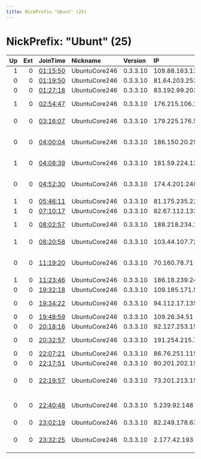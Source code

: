 ```yaml
---
title: NickPrefix "Ubunt" (25)
---
```


# NickPrefix: "Ubunt" (25)

|   Up |   Ext | JoinTime                                                                                            | Nickname      | Version   | IP              | AS                                 | CC   |   ORp |   Dirp | OS    | Contact   |   eFamMembers |
|-----:|------:|:----------------------------------------------------------------------------------------------------|:--------------|:----------|:----------------|:-----------------------------------|:-----|------:|-------:|:------|:----------|--------------:|
|    1 |     0 | [01:15:50](https://metrics.torproject.org/rs.html#details/A74CEB5F012CADC753B69D778DE68B1DA4CA7515) | UbuntuCore246 | 0.3.3.10  | 109.88.163.133  | Brutele SC                         | be   | 38567 |      0 | Linux | None      |             1 |
|    0 |     0 | [01:19:50](https://metrics.torproject.org/rs.html#details/4807B52B84F02740BD3CEDA42E36CAD467F3ED8F) | UbuntuCore246 | 0.3.3.10  | 81.64.203.253   | SFR SA                             | fr   | 41179 |      0 | Linux | None      |             1 |
|    0 |     0 | [01:27:18](https://metrics.torproject.org/rs.html#details/8A92D7CE6B5D8795B1A70CBC2670A321A7ACF9DA) | UbuntuCore246 | 0.3.3.10  | 83.192.99.203   | Orange                             | fr   | 40745 |      0 | Linux | None      |             1 |
|    1 |     0 | [02:54:47](https://metrics.torproject.org/rs.html#details/F318B2D8979E79D7D704F0AFA1C2C4E5DDA4AAF4) | UbuntuCore246 | 0.3.3.10  | 176.215.106.155 | JSC ER-Telecom Holding             | ru   | 32809 |      0 | Linux | None      |             1 |
|    0 |     0 | [03:16:07](https://metrics.torproject.org/rs.html#details/08AAB799259862C3BE002ADF571D97402187AE89) | UbuntuCore246 | 0.3.3.10  | 179.225.176.5   | TELEFu00D4NICA BRASIL S.A          | br   | 38705 |      0 | Linux | None      |             1 |
|    0 |     0 | [04:00:04](https://metrics.torproject.org/rs.html#details/E22EFB58AE7A1EC215892894D9F0590D1C639E65) | UbuntuCore246 | 0.3.3.10  | 186.150.20.250  | ALTICE DOMINICANA S.A.             | do   | 42033 |      0 | Linux | None      |             1 |
|    1 |     0 | [04:08:39](https://metrics.torproject.org/rs.html#details/475C27D1FD209CE11FC36E13529F365D5A04788D) | UbuntuCore246 | 0.3.3.10  | 181.59.224.133  | Telmex Colombia S.A.               | co   | 44045 |      0 | Linux | None      |             1 |
|    0 |     0 | [04:52:30](https://metrics.torproject.org/rs.html#details/55475F6D613C8FBDFDC01BCF307308BEBE97FB34) | UbuntuCore246 | 0.3.3.10  | 174.4.201.248   | Shaw Communications Inc.           | ca   | 37821 |      0 | Linux | None      |             1 |
|    1 |     0 | [05:46:11](https://metrics.torproject.org/rs.html#details/BD02D096C8AE1C50C7E8143D58FAE4F066F01449) | UbuntuCore246 | 0.3.3.10  | 81.175.235.225  | DNA Oyj                            | fi   | 46217 |      0 | Linux | None      |             1 |
|    1 |     0 | [07:10:17](https://metrics.torproject.org/rs.html#details/50B21B898C82E9BB8146728232AE8EA6EDBD32BA) | UbuntuCore246 | 0.3.3.10  | 82.67.112.133   | Free SAS                           | fr   | 39531 |      0 | Linux | None      |             1 |
|    1 |     0 | [08:02:57](https://metrics.torproject.org/rs.html#details/0B66911BF53B7C0F2D705E73E3DAEB535215A0B5) | UbuntuCore246 | 0.3.3.10  | 188.218.234.100 | Vodafone Italia S.p.A.             | it   | 40669 |      0 | Linux | None      |             1 |
|    1 |     0 | [08:20:58](https://metrics.torproject.org/rs.html#details/8C3F21EB350AD8ABFBBA9CBE175746C19E960E4D) | UbuntuCore246 | 0.3.3.10  | 103.44.107.72   | Glance Internet Pvt. Ltd.          | in   | 42591 |      0 | Linux | None      |             1 |
|    0 |     0 | [11:19:20](https://metrics.torproject.org/rs.html#details/4230F7F910FB53078676A71BD6602E2C54869B1D) | UbuntuCore246 | 0.3.3.10  | 70.160.78.71    | Cox Communications Inc.            | us   | 39941 |      0 | Linux | None      |             1 |
|    1 |     0 | [11:23:46](https://metrics.torproject.org/rs.html#details/CBBE5BD2C167C8E2DFF695AB3E76131636F5186D) | UbuntuCore246 | 0.3.3.10  | 186.18.239.246  | Telecentro S.A.                    | ar   | 33297 |      0 | Linux | None      |             1 |
|    0 |     0 | [19:32:18](https://metrics.torproject.org/rs.html#details/323104E5CF427399B538EAB0061DF809DCC59598) | UbuntuCore246 | 0.3.3.10  | 109.185.171.59  | Moldtelecom SA                     | md   | 37759 |      0 | Linux | None      |             1 |
|    0 |     0 | [19:34:22](https://metrics.torproject.org/rs.html#details/842F37D418A5C00C0438ED6A4DCA0E0AB2C36C77) | UbuntuCore246 | 0.3.3.10  | 94.112.17.135   | Liberty Global Operations B.V.     | cz   | 36551 |      0 | Linux | None      |             1 |
|    0 |     0 | [19:48:59](https://metrics.torproject.org/rs.html#details/34321EA12BB939599CFDBDF0E4F2EA23D03B70BD) | UbuntuCore246 | 0.3.3.10  | 109.26.34.51    | SFR SA                             | fr   | 34675 |      0 | Linux | None      |             1 |
|    0 |     0 | [20:18:16](https://metrics.torproject.org/rs.html#details/57731842AB21BDF0A4855BA500D23CC2EA149536) | UbuntuCore246 | 0.3.3.10  | 92.127.253.157  | Rostelecom                         | ru   | 36583 |      0 | Linux | None      |             1 |
|    0 |     0 | [20:32:57](https://metrics.torproject.org/rs.html#details/749EDFE08C74CD4F313AE80DA641BC4CDF78CD8E) | UbuntuCore246 | 0.3.3.10  | 191.254.215.70  | TELEFu00D4NICA BRASIL S.A          | br   | 36143 |      0 | Linux | None      |             1 |
|    0 |     0 | [22:07:21](https://metrics.torproject.org/rs.html#details/D480812952ED577F62D8B9232F9FFD8291804247) | UbuntuCore246 | 0.3.3.10  | 86.76.251.115   | SFR SA                             | fr   | 42103 |      0 | Linux | None      |             1 |
|    0 |     0 | [22:17:51](https://metrics.torproject.org/rs.html#details/D494A0B235CFFE14C98D614F5746F37892A7F3CA) | UbuntuCore246 | 0.3.3.10  | 80.201.202.152  | Proximus NV                        | be   | 35643 |      0 | Linux | None      |             1 |
|    0 |     0 | [22:19:57](https://metrics.torproject.org/rs.html#details/243EC3E9E15FDE5E674629C2D783A3AB9DDD2C49) | UbuntuCore246 | 0.3.3.10  | 73.201.213.151  | Comcast Cable Communications, LLC  | us   | 46641 |      0 | Linux | None      |             1 |
|    0 |     0 | [22:40:48](https://metrics.torproject.org/rs.html#details/276479AA1B4F4CF7B5234101680818DDA73CEC5A) | UbuntuCore246 | 0.3.3.10  | 5.239.92.148    | Information Technology Company ITC | ir   | 35771 |      0 | Linux | None      |             1 |
|    0 |     0 | [23:02:19](https://metrics.torproject.org/rs.html#details/1DAEF8749D37DA7B8A0665D9CBA25E032F37A705) | UbuntuCore246 | 0.3.3.10  | 82.249.178.63   | Free SAS                           | fr   | 46241 |      0 | Linux | None      |             1 |
|    0 |     0 | [23:32:25](https://metrics.torproject.org/rs.html#details/258186017AA405D63CDB5B6EC88890BAEDF547DF) | UbuntuCore246 | 0.3.3.10  | 2.177.42.193    | Information Technology Company ITC | ir   | 40723 |      0 | Linux | None      |             1 |
